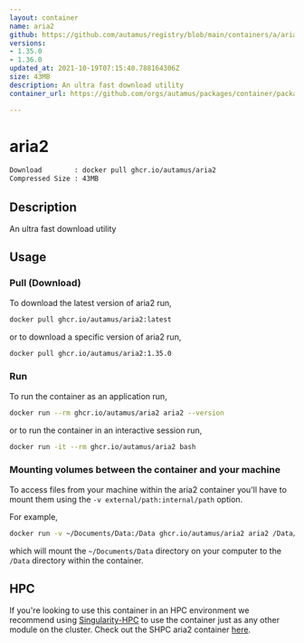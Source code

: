 ```yaml
---
layout: container
name: aria2
github: https://github.com/autamus/registry/blob/main/containers/a/aria2/spack.yaml
versions:
- 1.35.0
- 1.36.0
updated_at: 2021-10-19T07:15:40.788164306Z
size: 43MB
description: An ultra fast download utility
container_url: https://github.com/orgs/autamus/packages/container/package/aria2

---
```

# aria2
```bash 
Download        : docker pull ghcr.io/autamus/aria2
Compressed Size : 43MB
```

## Description
An ultra fast download utility

## Usage
### Pull (Download)
To download the latest version of aria2 run,

```bash
docker pull ghcr.io/autamus/aria2:latest
```

or to download a specific version of aria2 run,

```bash
docker pull ghcr.io/autamus/aria2:1.35.0
```
### Run
To run the container as an application run,
```bash
docker run --rm ghcr.io/autamus/aria2 aria2 --version
```

or to run the container in an interactive session run,
```bash
docker run -it --rm ghcr.io/autamus/aria2 bash
```

### Mounting volumes between the container and your machine
To access files from your machine within the aria2 container you'll have to mount them using the `-v external/path:internal/path` option.

For example,
```bash
docker run -v ~/Documents/Data:/Data ghcr.io/autamus/aria2 aria2 /Data/myData.csv
```
which will mount the `~/Documents/Data` directory on your computer to the `/Data` directory within the container.

## HPC
If you're looking to use this container in an HPC environment we recommend using [Singularity-HPC](https://singularity-hpc.readthedocs.io) to use the container just as any other module on the cluster. Check out the SHPC aria2 container [here](https://singularityhub.github.io/singularity-hpc/r/ghcr.io-autamus-aria2/).